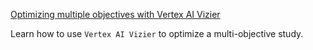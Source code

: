 
[Optimizing multiple objectives with Vertex AI Vizier](official/vizier/gapic-vizier-multi-objective-optimization.ipynb)

Learn how to use `Vertex AI Vizier` to optimize a multi-objective study.


